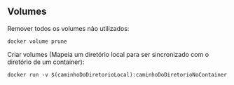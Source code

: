 ## Volumes

Remover todos os volumes não utilizados:
```
docker volume prune
```

Criar volumes (Mapeia um diretório local para ser sincronizado com o diretório de um container):
```
docker run -v $(caminhoDoDiretorioLocal):caminhoDoDiretorioNoContainer
```
